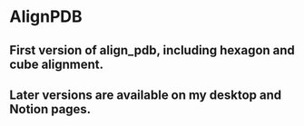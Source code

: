 # AlignPDB
## First version of align_pdb, including hexagon and cube alignment.
## Later versions are available on my desktop and Notion pages.
